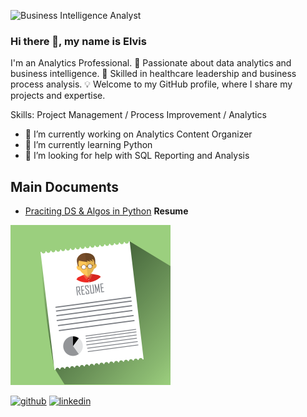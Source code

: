 ![Business Intelligence Analyst](https://arturssmirnovs.github.io/github-profile-readme-generator/images/banner.png)
### Hi there 👋, my name is Elvis


I'm an Analytics Professional. 🚀 Passionate about data analytics and business intelligence. 💼 Skilled in healthcare leadership and business process analysis. 💡 Welcome to my GitHub profile, where I share my projects and expertise.

Skills: Project Management / Process Improvement / Analytics

- 🔭 I’m currently working on Analytics Content Organizer 
- 🌱 I’m currently learning Python 
- 🤔 I’m looking for help with SQL Reporting and Analysis 
## Main Documents

  - [Praciting DS & Algos in Python](https://github.com/joshmadakor1/Algorithms-Practice)
<b>Resume</b>
<img src="https://github.com/Erodfl/Erodfl/blob/main/Redumeimg.png" width="256" >

[<img src='https://cdn.jsdelivr.net/npm/simple-icons@3.0.1/icons/github.svg' alt='github' height='40'>](https://github.com/Erodfl)  [<img src='https://cdn.jsdelivr.net/npm/simple-icons@3.0.1/icons/linkedin.svg' alt='linkedin' height='40'>](https://www.linkedin.com/in/elvisrodriguezr/)  


